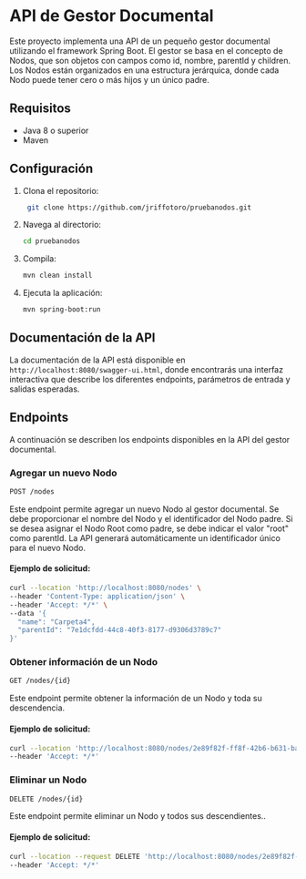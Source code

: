# API de Gestor Documental

Este proyecto implementa una API de un pequeño gestor documental utilizando el framework Spring Boot. El gestor se basa en el concepto de Nodos, que son objetos con campos como id, nombre, parentId y children. Los Nodos están organizados en una estructura jerárquica, donde cada Nodo puede tener cero o más hijos y un único padre.

## Requisitos

- Java 8 o superior
- Maven

## Configuración

1. Clona el repositorio:

   ```bash
    git clone https://github.com/jriffotoro/pruebanodos.git
    ```

2. Navega al directorio:

    ```bash
    cd pruebanodos
    ```

3. Compila:

    ```bash
    mvn clean install
    ```

4. Ejecuta la aplicación:

    ```bash
    mvn spring-boot:run
     ```

## Documentación de la API

La documentación de la API está disponible en `http://localhost:8080/swagger-ui.html`, donde encontrarás una interfaz interactiva que describe los diferentes endpoints, parámetros de entrada y salidas esperadas.

## Endpoints

A continuación se describen los endpoints disponibles en la API del gestor documental.

### Agregar un nuevo Nodo

```bash
POST /nodes
```

Este endpoint permite agregar un nuevo Nodo al gestor documental. Se debe proporcionar el nombre del Nodo y el identificador del Nodo padre. Si se desea asignar el Nodo Root como padre, se debe indicar el valor "root" como parentId. La API generará automáticamente un identificador único para el nuevo Nodo.

#### Ejemplo de solicitud:

```bash
curl --location 'http://localhost:8080/nodes' \
--header 'Content-Type: application/json' \
--header 'Accept: */*' \
--data '{
  "name": "Carpeta4",
  "parentId": "7e1dcfdd-44c8-40f3-8177-d9306d3789c7"
}'
```

### Obtener información de un Nodo

```bash
GET /nodes/{id}
```
Este endpoint permite obtener la información de un Nodo y toda su descendencia.

#### Ejemplo de solicitud:

```bash
curl --location 'http://localhost:8080/nodes/2e89f82f-ff8f-42b6-b631-bafa40d58bac' \
--header 'Accept: */*'
```

### Eliminar un Nodo

```bash
DELETE /nodes/{id}
```
Este endpoint permite eliminar un Nodo y todos sus descendientes..

#### Ejemplo de solicitud:

```bash
curl --location --request DELETE 'http://localhost:8080/nodes/2e89f82f-ff8f-42b6-b631-bafa40d58bac' \
--header 'Accept: */*'
```